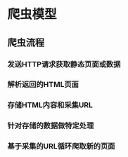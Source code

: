 # 爬虫模型
## 爬虫流程
### 发送HTTP请求获取静态页面或数据
### 解析返回的HTML页面
### 存储HTML内容和采集URL
### 针对存储的数据做特定处理
### 基于采集的URL循环爬取新的页面
